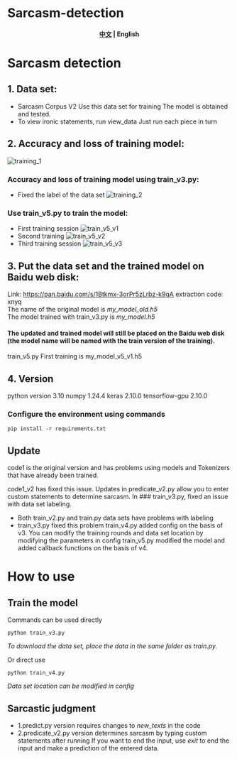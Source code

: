 # Sarcasm-detection
<h4 align="center">
<p>
<a href="https://github.com/WThirteen/Sarcasm-detection/blob/main/README.md">中文</a> |
<b> English</b>
<p>
</h4>

</div>

# Sarcasm detection
## 1. Data set:
* Sarcasm Corpus V2
Use this data set for training
The model is obtained and tested.
* To view ironic statements, run view_data
Just run each piece in turn

## 2. Accuracy and loss of training model:

![training_1](https://github.com/WThirteen/Sarcasm-detection/assets/100677199/8749563d-a20e-41aa-a0c5-f33e9333708d)
### Accuracy and loss of training model using train_v3.py:
* Fixed the label of the data set
![training_2](https://github.com/WThirteen/Sarcasm-detection/assets/100677199/7f30f7bd-62b3-48ae-ab46-acae7e5cadaa)
### Use train_v5.py to train the model:
* First training session
![train_v5_v1](https://github.com/WThirteen/Sarcasm-detection/assets/100677199/c036b49a-7e24-4b83-b88a-ca4b79cafc6e)
* Second training
![train_v5_v2](https://github.com/WThirteen/Sarcasm-detection/assets/100677199/b16a3e67-f96f-49a7-ac7e-81aa7f5752e4)
* Third training session
![train_v5_v3](https://github.com/WThirteen/Sarcasm-detection/assets/100677199/29a67b46-3f0e-46ce-bca0-5e50fb69ff6b)

## 3. Put the data set and the trained model on Baidu web disk:

Link: https://pan.baidu.com/s/1Btkmx-3orPr5zLrbz-k9qA extraction code: xnyq  
The name of the original model is _my_model_old.h5_  
The model trained with train_v3.py is _my_model.h5_  
#### The updated and trained model will still be placed on the Baidu web disk (the model name will be named with the train version of the training).
train_v5.py First training is my_model_v5_v1.h5

## 4. Version
python version 3.10
numpy 1.24.4
keras 2.10.0
tensorflow-gpu 2.10.0
### Configure the environment using commands
```
pip install -r requirements.txt
```


## Update
code1 is the original version and has problems using models and Tokenizers that have already been trained.

code1_v2 has fixed this issue.
Updates in predicate_v2.py allow you to enter custom statements to determine sarcasm.
In ### train_v3.py, fixed an issue with data set labeling.
* Both train_v2.py and train.py data sets have problems with labeling
* train_v3.py fixed this problem
train_v4.py added config on the basis of v3. You can modify the training rounds and data set location by modifying the parameters in config
train_v5.py modified the model and added callback functions on the basis of v4.

# How to use
## Train the model
Commands can be used directly
```
python train_v3.py
```
_To download the data set, place the data in the same folder as train.py._

Or direct use
```
python train_v4.py
```
_Data set location can be modified in config_

## Sarcastic judgment
* 1.predict.py version requires changes to *new_texts* in the code
* 2.predicate_v2.py version determines sarcasm by typing custom statements after running
If you want to end the input, use *exit* to end the input and make a prediction of the entered data.
